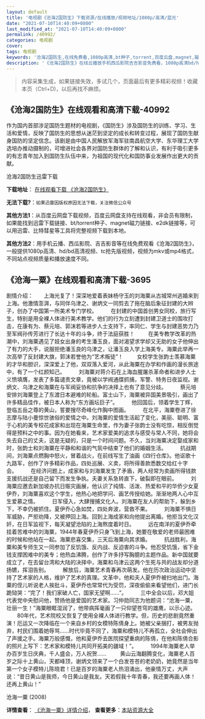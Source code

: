 ```yaml
---
layout: default
title: '电视剧《沧海2国防生》下载资源/在线播放/视频地址/1080p/高清/蓝光'
date: "2021-07-10T14:40:09+0800"
last_modified_at: "2021-07-10T14:40:09+0800"
permalink: /40992/
categories: 电视剧
cover:
tags: 电视剧
keywords: '沧海2国防生,在线免费看,1080p高清,bt种子,torrent,百度云盘,magnet,磁力链,迅雷下载资源'
description: '《沧海2国防生》在线云播放手机西瓜影院吉吉影音免费看，1080p高清bd/hd未删减完整版和tc抢先枪版，mkv/mp4格式，附带bt/torrent种子、magnet/磁力链、百度云盘、网盘资源迅雷下载链接'
---
```


>内容采集生成，如果链接失效，多试几个，页面最后有更多精彩视频！收藏本页（Ctrl+D)，以后再找不麻烦。


## 《沧海2国防生》在线观看和高清下载-40992

作为国内首部涉足国防生题材的电视剧，《国防生》涉及国防生的训练、学习、生活和爱情，反映了国防生的思想从迷茫到坚定的成长和转变过程，展现了国防生献身国防的坚定信念。该剧是由中国人民解放军海军驻南昌航空大学、东华理工大学选培办推动摄制的，可增进社会各界对国防生群体的了解和认识，有利于吸引更多的有志青年加入到国防生队伍中来，为祖国的现代化和国防事业发展作出更大的贡献。</div>


沧海2国防生迅雷下载

**下载地址**： [在线观看下载 《沧海2国防生》](https://www.993dy.com//vod-detail-id-11333.html) 


**无法下载?**：`如果迅雷因版权原因无法下载，关注微信公众号 `

**其他方法1**：从百度云网盘下载视频，百度云网盘支持在线观看，非会员有限制，如果能找到迅雷下载链接、bt/torrent种子、magnet磁力链接、e2dk链接等，可以用迅雷、比特彗星等工具将完整视频下载到本地。

**其他方法2**：用手机云播、西瓜影院、吉吉影音等在线免费观看《沧海2国防生》，一般提供1080p高清、hd/bd高清视频、tc抢先版视频，视频为mkv或mp4格式，不同站点视频质量和播放速度不同。


## 《沧海一粟》在线观看和高清下载-3695

剧情介绍：　　上海光复了！深深地爱着表妹杨守玉的刘海粟从古城常州逃婚来到上海。他激情澎湃，与同伴乌津之、谢炳文一同剪去了拖在脑后象征封建的大辫子，创办了中国第一所美术专门学校。  　　在封建的中国首创男女同校，旅行写生，特别是用全裸人体进行美术教学。他们的行为立刻遭到封建卫道士的围攻打击，在康有为、蔡元培、郭沫若等进步人士支持下，率同仁、学生与封建恶势力乃至军阀孙传芳进行了长达十年的斗争，终于法庭获胜！  　　在美专教学改革的热潮中，刘海粟遇见了妓女出身的考生潘玉良，面对渴望求学却又无助的女子他伸出了有力的大手，说服拒绝潘玉良的乌津之，让潘玉良入学上海美专。海粟此举再一次高举了反封建大旗，郭沫若誉他为“艺术叛徒”！  　　女校学生张韵士羡慕海粟的才华和胆识，深深爱上了他，双双落入爱河，从此海粟在办学和作画的漫长旅途中，有了一个红颜知己。  　　刘海粟对蒋介石在上海血腥屠杀革命者和进步人士义愤填膺，发表了多篇谴责文章，竟被以学阀通牒抓捕，军警、特务日夜监视。谢炳文、乌津之和海粟在与军阀妥协和抗争的决择上也有了意见分歧。  　　蔡元培安排刘海粟登上了东渡日本避难的轮船。富士山下，海粟被异国美景吸引，画出了许多精品佳作，被日本人称为“东方画坛巨子”。  　　他回国后，领着学生丁辉，登临五岳之尊的黄山，誓要搜尽奇峰化作胸中图画。  　　在北平，海粟卷进了徐志摩与陆小曼惊世骇俗的爱情之中。刘海粟的爱情生活起了变化，美丽、聪明、富于心机的美专校花成家和出现在海粟生命里，作为妻子张韵士没有吃惊，相反倒觉得是预料之中的事。因为在她看来，艺术家爱美的追求与感受与常人不同，她将会失去自己的丈夫，这是无疑的，只是一个时间问题。不久，当刘海粟决定娶成家和时，张韵士和刘海粟在平静和和谐的气氛中结束了他们的婚姻生活。  　　抗战期间，刘海粟点燃胸中怒火，冒着战火，在前线写生了油画《四行仓库》。他讴歌十九路军，创作了许多精彩作品，四处巡展、义卖，将所得善款悉数交给红十字会。  　　在经济问题上，成家和与刘海粟发生了矛盾，两人经常为卖画所得钱款支援抗战还是自己留下而发生争执。夫妻关系急转直下，破裂即在眼前。  　　刘海粟应邀去新加坡办抗日赈灾画展，他认识了纯情、活泼、热爱和平的华侨少女夏伊乔，刘海粟喜欢这个学生，他热心地把学问、画艺传授给她。渐渐地两人心中互生爱慕之情。  　　日军侵入，大肆搜捕文化人。刘海粟在友人的帮助下，躲到乡下，不幸仍被抓住。夏伊乔心急如焚，四处奔波，营救不果。  　　刘海粟不惧日军威胁，严拒劝降，又被押回上海。回到上海成家和向他提出离婚。他拒当文化汉奸，在日军监视下，每天凝望沧陷的上海熬度着时日。  　　远在南洋的夏伊乔牵挂着苦难中的刘海粟，1944年春夏伊乔只身飞到上海，她要在敬爱的老师最困难的时候和他站在一起。海粟悲喜交集，三天后海粟向其求婚。  　　抗战胜利，海粟和美专师生又一同参加了反饥饿、反内战、反迫害的斗争。他忍受饥饿，省下金钱支撑困难中的美专；他热血沸腾，创作了许多抒写胸臆的主题作品。新中国就要成立了，在去留台湾和大陆的决择中，海粟和乌津云这两个生死与共的战友却分道扬镳，挥泪告别。  　　解放后，海粟艺术青春再次萌发。他在历次政治运动中坚持了艺术家的人格，维护了艺术的真理。文革中，他和夫人夏伊乔被扫地出门。海粟的侄儿听说老人挨批斗，夏伊乔也常常代为受罚，深夜偷偷来看望他们，进门长跪恸哭：“完了！我们家破人亡，国家无望啊……”。  　　三中全会以后，邓大姐代表党中央慰问他，赞扬他是爱国的艺术家。习仲勋同志为他题词：“沧海一粟，壮丽一生！”海粟眼眶湿润了，他带病挥毫画了一只仰望苍穹的雄鹰，以示心迹。  　　80年代，艺术院校又恢复了使用全裸人体进行教学。但，历史的悲剧竟然重演！厄运又一次降临在一个来自乡村的女模特陈倩身上。她被父亲捆打，被男友抛弃，村民们围着她辱骂……时代毕竟不同了，海粟和模特儿不再孤立，全社会伸出了声援之手。海粟万般感慨，他和夏伊乔去医院探望重病的陈倩，在他和陈倩合影的照片上写下：艺术家和模特儿共同开拓美的疆域！”。  　　1994年海粟老人举办百岁生日庆典，千人盛会，万人祝贺……  　　黄山云海翻腾变化，海粟老人百岁之际十上黄山，天都峰顶，谢炳文领来了一个白发苍苍的老奶奶，她竟然是当年第一个女子模特儿陈晓君！已是百岁的海粟老人热泪涌出，他豪情万丈，大声说：“昔日黄山是我师，今日黄山是我友。天若假我十年青春，我还要再画人体！还再上黄山！”


沧海一粟 (2008)

**详情查看**： [《沧海一粟》详情介绍](/movie/3695/)， **查看更多**：[本站资源大全](/movie/t/all/)

